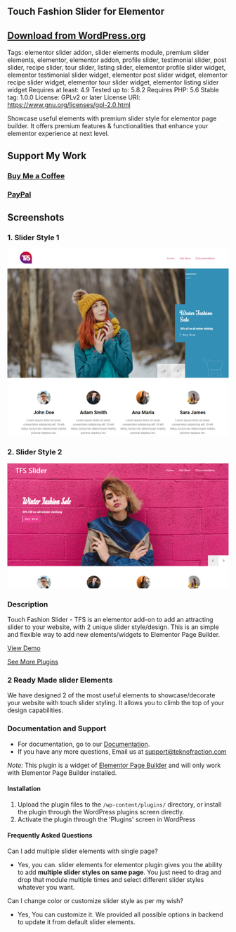 ## Touch Fashion Slider for Elementor
## [Download from WordPress.org ](https://wordpress.org/plugins/touch-fashion-slider-elementor-addon/)
Tags: elementor slider addon, slider elements module, premium slider elements, elementor, elementor addon, profile slider, testimonial slider, post slider, recipe slider, tour slider, listing slider, elementor profile slider widget, elementor testimonial slider widget, elementor post slider widget, elementor recipe slider widget, elementor tour slider widget, elementor listing slider widget
Requires at least: 4.9
Tested up to: 5.8.2
Requires PHP: 5.6
Stable tag: 1.0.0
License: GPLv2 or later
License URI: https://www.gnu.org/licenses/gpl-2.0.html

Showcase useful elements with premium slider style for elementor page builder. It offers premium features & functionalities that enhance your elementor experience at next level.


## Support My Work

### [Buy Me a Coffee](https://www.buymeacoffee.com/danishlaeeq)
### [PayPal](https://www.paypal.com/paypalme/makstudioo/5usd)

## Screenshots

### 1. Slider Style 1
<img src="https://github.com/danishlaeeq/tfsel-touch-fashion-slider/blob/898e9367c68c9f834004c5f0481fb9294026018c/assets/screenshot-01.jpg?raw=true">
<h3>2. Slider Style 2</h3>
<img src="https://github.com/danishlaeeq/tfsel-touch-fashion-slider/blob/898e9367c68c9f834004c5f0481fb9294026018c/assets/screenshot-02.jpg?raw=true">


### Description

Touch Fashion Slider - TFS is an elementor add-on to add an attracting slider to your website, with 2 unique slider style/design. This is an simple and flexible way to add new elements/widgets to Elementor Page Builder.

[View Demo](https://techriver.com.pk/teknofraction/tfsel/)

[See More Plugins](https://codecanyon.net/user/technodigitz/portfolio)

### 2 Ready Made slider Elements 

We have designed 2 of the most useful elements to showcase/decorate your website with touch slider styling. It allows you to climb the top of your design capabilities.

### Documentation and Support

- For documentation, go to our [Documentation](https://techriver.com.pk/teknofraction/tfsel/docs/).
- If you have any more questions, Email us at [support@teknofraction.com](mailto:support@teknofraction.com)

*Note:* This plugin is a widget of [Elementor Page Builder](https://wordpress.org/plugins/elementor/) and will only work with Elementor Page Builder installed.

#### Installation

1. Upload the plugin files to the `/wp-content/plugins/` directory, or install the plugin through the WordPress plugins screen directly.
2. Activate the plugin through the 'Plugins' screen in WordPress


#### Frequently Asked Questions
Can I add multiple slider elements with single page?
<br />
* Yes, you can. slider elements for elementor plugin gives you the ability to add **multiple slider styles on same page**. You just need to drag and drop that module multiple times and select different slider styles whatever you want.

Can I change color or customize slider style as per my wish?
<br />
* Yes, You can customize it. We provided all possible options in backend to update it from default slider elements.




